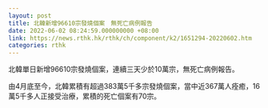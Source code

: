```yaml
---
layout: post
title: 北韓新增96610宗發燒個案　無死亡病例報告
date: 2022-06-02 08:24:59.000000000 +08:00
link: https://news.rthk.hk/rthk/ch/component/k2/1651294-20220602.htm
categories: rthk
---
```


北韓單日新增96610宗發燒個案，連續三天少於10萬宗，無死亡病例報告。

由4月底至今，北韓累積有超過383萬5千多宗發燒個案，當中近367萬人痊癒，16萬5千多人正接受治療，累積的死亡個案有70宗。
